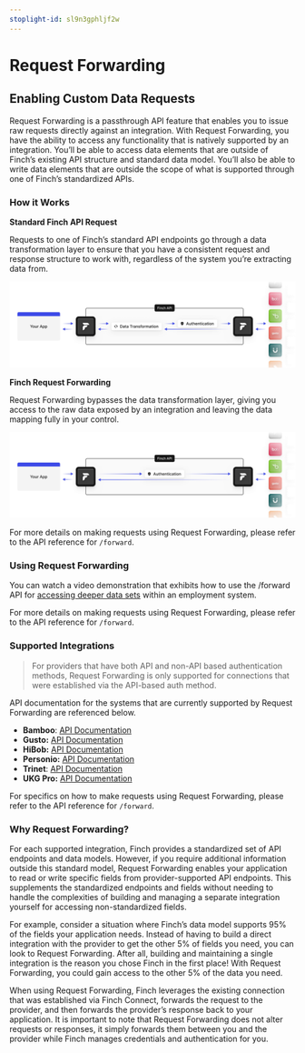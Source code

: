 ```yaml
---
stoplight-id: sl9n3gphljf2w
---
```


# Request Forwarding

## Enabling Custom Data Requests

Request Forwarding is a passthrough API feature that enables you to issue raw requests directly against an integration. With Request Forwarding, you have the ability to access any functionality that is natively supported by an integration. You’ll be able to access data elements that are outside of Finch’s existing API structure and standard data model. You’ll also be able to write data elements that are outside the scope of what is supported through one of Finch’s standardized APIs.

### How it Works

**Standard Finch API Request**

Requests to one of Finch’s standard API endpoints go through a data transformation layer to ensure that you have a consistent request and response structure to work with, regardless of the system you’re extracting data from.

<!-- focus: false -->
![finch_standard_api.png](../../assets/images/finch_standard_api.png)

**Finch Request Forwarding**

Request Forwarding bypasses the data transformation layer, giving you access to the raw data exposed by an integration and leaving the data mapping fully in your control.

<!-- focus: false -->
![finch_request_forwarding.png](../../assets/images/finch_request_forwarding.png)

For more details on making requests using Request Forwarding, please refer to the API reference for `/forward`.

### Using Request Forwarding

You can watch a video demonstration that exhibits how to use the /forward API for [accessing deeper data sets](https://www.loom.com/share/81f86fa4a2fc4c13b42bb153e66dba06?sid=5ba4e1df-840a-40f6-b2f7-4abbb71eb01c) within an employment system.

For more details on making requests using Request Forwarding, please refer to the API reference for `/forward`.

### Supported Integrations

> For providers that have both API and non-API based authentication methods, Request Forwarding is only supported for connections that were established via the API-based auth method.

API documentation for the systems that are currently supported by Request Forwarding are referenced below.

* **Bamboo**: [API Documentation](https://documentation.bamboohr.com/reference)
* **Gusto:** [API Documentation](https://docs.gusto.com/app-integrations/reference)
* **HiBob:** [API Documentation](https://apidocs.hibob.com/reference)
* **Personio:** [API Documentation](https://developer.personio.de/reference)
* **Trinet**: [API Documentation](https://developers.trinet.com/explore-trinet-apis)
* **UKG Pro:** [API Documentation](https://developer.ukg.com/hcm/reference/welcome-to-the-pro-developer-hub)

For specifics on how to make requests using Request Forwarding, please refer to the API reference for `/forward`.

### Why Request Forwarding?

For each supported integration, Finch provides a standardized set of API endpoints and data models. However, if you require additional information outside this standard model, Request Forwarding enables your application to read or write specific fields from provider-supported API endpoints. This supplements the standardized endpoints and fields without needing to handle the complexities of building and managing a separate integration yourself for accessing non-standardized fields.

For example, consider a situation where Finch’s data model supports 95% of the fields your application needs. Instead of having to build a direct integration with the provider to get the other 5% of fields you need, you can look to Request Forwarding. After all, building and maintaining a single integration is the reason you chose Finch in the first place! With Request Forwarding, you could gain access to the other 5% of the data you need.

When using Request Forwarding, Finch leverages the existing connection that was established via Finch Connect, forwards the request to the provider, and then forwards the provider’s response back to your application. It is important to note that Request Forwarding does not alter requests or responses, it simply forwards them between you and the provider while Finch manages credentials and authentication for you.
